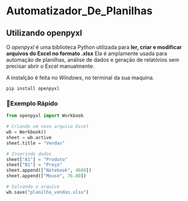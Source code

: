 # Automatizador_De_Planilhas

## Utilizando **openpyxl**

O *openpyxl* é uma biblioteca Python utilizada para **ler, criar e modificar arquivos do Excel no formato .xlsx**
Ela é amplamente usada para automação de planilhas, análise de dados e geração de relatórios sem precisar abrir o Excel manualmente.

A instalção é feita no *Windows*, no terminal da sua maquina.

`pip install openpyxl`

 ### 📌Exemplo Rápido

```python
from openpyxl import Workbook

# Criando um novo arquivo Excel
wb = Workbook()
sheet = wb.active
sheet.title = "Vendas"

# Inserindo dados
sheet["A1"] = "Produto"
sheet["B1"] = "Preço"
sheet.append(["Notebook", 4600])
sheet.append(["Mouse", 76.80])

# Salvando o arquivo
wb.save("planilha_vendas.xlsx")
```
```
